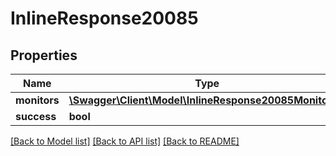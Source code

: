 # InlineResponse20085

## Properties
Name | Type | Description | Notes
------------ | ------------- | ------------- | -------------
**monitors** | [**\Swagger\Client\Model\InlineResponse20085Monitors[]**](InlineResponse20085Monitors.md) |  | [optional] 
**success** | **bool** |  | [optional] 

[[Back to Model list]](../../README.md#documentation-for-models) [[Back to API list]](../../README.md#documentation-for-api-endpoints) [[Back to README]](../../README.md)

